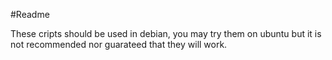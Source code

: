 #Readme

These cripts should be used in debian, you may try them on ubuntu but it is not recommended nor guarateed that they will work.
